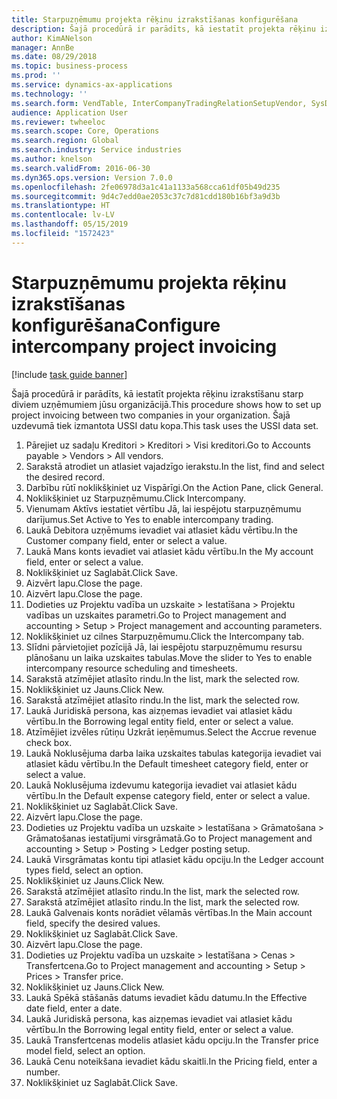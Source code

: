 ```yaml
---
title: Starpuzņēmumu projekta rēķinu izrakstīšanas konfigurēšana
description: Šajā procedūrā ir parādīts, kā iestatīt projekta rēķinu izrakstīšanu starp diviem uzņēmumiem jūsu organizācijā.
author: KimANelson
manager: AnnBe
ms.date: 08/29/2018
ms.topic: business-process
ms.prod: ''
ms.service: dynamics-ax-applications
ms.technology: ''
ms.search.form: VendTable, InterCompanyTradingRelationSetupVendor, SysDataAreaSelectLookup, ProjParameters, ProjPosting, ProjTransferPrice
audience: Application User
ms.reviewer: twheeloc
ms.search.scope: Core, Operations
ms.search.region: Global
ms.search.industry: Service industries
ms.author: knelson
ms.search.validFrom: 2016-06-30
ms.dyn365.ops.version: Version 7.0.0
ms.openlocfilehash: 2fe06978d3a1c41a1133a568cca61df05b49d235
ms.sourcegitcommit: 9d4c7edd0ae2053c37c7d81cdd180b16bf3a9d3b
ms.translationtype: HT
ms.contentlocale: lv-LV
ms.lasthandoff: 05/15/2019
ms.locfileid: "1572423"
---
```

# <a name="configure-intercompany-project-invoicing"></a><span data-ttu-id="b5f0c-103">Starpuzņēmumu projekta rēķinu izrakstīšanas konfigurēšana</span><span class="sxs-lookup"><span data-stu-id="b5f0c-103">Configure intercompany project invoicing</span></span>

[!include [task guide banner](../../includes/task-guide-banner.md)]

<span data-ttu-id="b5f0c-104">Šajā procedūrā ir parādīts, kā iestatīt projekta rēķinu izrakstīšanu starp diviem uzņēmumiem jūsu organizācijā.</span><span class="sxs-lookup"><span data-stu-id="b5f0c-104">This procedure shows how to set up project invoicing between two companies in your organization.</span></span> <span data-ttu-id="b5f0c-105">Šajā uzdevumā tiek izmantota USSI datu kopa.</span><span class="sxs-lookup"><span data-stu-id="b5f0c-105">This task uses the USSI data set.</span></span>

1. <span data-ttu-id="b5f0c-106">Pārejiet uz sadaļu Kreditori > Kreditori > Visi kreditori.</span><span class="sxs-lookup"><span data-stu-id="b5f0c-106">Go to Accounts payable > Vendors > All vendors.</span></span>
2. <span data-ttu-id="b5f0c-107">Sarakstā atrodiet un atlasiet vajadzīgo ierakstu.</span><span class="sxs-lookup"><span data-stu-id="b5f0c-107">In the list, find and select the desired record.</span></span>
3. <span data-ttu-id="b5f0c-108">Darbību rūtī noklikšķiniet uz Vispārīgi.</span><span class="sxs-lookup"><span data-stu-id="b5f0c-108">On the Action Pane, click General.</span></span>
4. <span data-ttu-id="b5f0c-109">Noklikšķiniet uz Starpuzņēmumu.</span><span class="sxs-lookup"><span data-stu-id="b5f0c-109">Click Intercompany.</span></span>
5. <span data-ttu-id="b5f0c-110">Vienumam Aktīvs iestatiet vērtību Jā, lai iespējotu starpuzņēmumu darījumus.</span><span class="sxs-lookup"><span data-stu-id="b5f0c-110">Set Active to Yes to enable intercompany trading.</span></span>
6. <span data-ttu-id="b5f0c-111">Laukā Debitora uzņēmums ievadiet vai atlasiet kādu vērtību.</span><span class="sxs-lookup"><span data-stu-id="b5f0c-111">In the Customer company field, enter or select a value.</span></span>
7. <span data-ttu-id="b5f0c-112">Laukā Mans konts ievadiet vai atlasiet kādu vērtību.</span><span class="sxs-lookup"><span data-stu-id="b5f0c-112">In the My account field, enter or select a value.</span></span>
8. <span data-ttu-id="b5f0c-113">Noklikšķiniet uz Saglabāt.</span><span class="sxs-lookup"><span data-stu-id="b5f0c-113">Click Save.</span></span>
9. <span data-ttu-id="b5f0c-114">Aizvērt lapu.</span><span class="sxs-lookup"><span data-stu-id="b5f0c-114">Close the page.</span></span>
10. <span data-ttu-id="b5f0c-115">Aizvērt lapu.</span><span class="sxs-lookup"><span data-stu-id="b5f0c-115">Close the page.</span></span>
11. <span data-ttu-id="b5f0c-116">Dodieties uz Projektu vadība un uzskaite > Iestatīšana > Projektu vadības un uzskaites parametri.</span><span class="sxs-lookup"><span data-stu-id="b5f0c-116">Go to Project management and accounting > Setup > Project management and accounting parameters.</span></span>
12. <span data-ttu-id="b5f0c-117">Noklikšķiniet uz cilnes Starpuzņēmumu.</span><span class="sxs-lookup"><span data-stu-id="b5f0c-117">Click the Intercompany tab.</span></span>
13. <span data-ttu-id="b5f0c-118">Slīdni pārvietojiet pozīcijā Jā, lai iespējotu starpuzņēmumu resursu plānošanu un laika uzskaites tabulas.</span><span class="sxs-lookup"><span data-stu-id="b5f0c-118">Move the slider to Yes to enable intercompany resource scheduling and timesheets.</span></span>
14. <span data-ttu-id="b5f0c-119">Sarakstā atzīmējiet atlasīto rindu.</span><span class="sxs-lookup"><span data-stu-id="b5f0c-119">In the list, mark the selected row.</span></span>
15. <span data-ttu-id="b5f0c-120">Noklikšķiniet uz Jauns.</span><span class="sxs-lookup"><span data-stu-id="b5f0c-120">Click New.</span></span>
16. <span data-ttu-id="b5f0c-121">Sarakstā atzīmējiet atlasīto rindu.</span><span class="sxs-lookup"><span data-stu-id="b5f0c-121">In the list, mark the selected row.</span></span>
17. <span data-ttu-id="b5f0c-122">Laukā Juridiskā persona, kas aizņemas ievadiet vai atlasiet kādu vērtību.</span><span class="sxs-lookup"><span data-stu-id="b5f0c-122">In the Borrowing legal entity field, enter or select a value.</span></span>
18. <span data-ttu-id="b5f0c-123">Atzīmējiet izvēles rūtiņu Uzkrāt ieņēmumus.</span><span class="sxs-lookup"><span data-stu-id="b5f0c-123">Select the Accrue revenue check box.</span></span>
19. <span data-ttu-id="b5f0c-124">Laukā Noklusējuma darba laika uzskaites tabulas kategorija ievadiet vai atlasiet kādu vērtību.</span><span class="sxs-lookup"><span data-stu-id="b5f0c-124">In the Default timesheet category field, enter or select a value.</span></span>
20. <span data-ttu-id="b5f0c-125">Laukā Noklusējuma izdevumu kategorija ievadiet vai atlasiet kādu vērtību.</span><span class="sxs-lookup"><span data-stu-id="b5f0c-125">In the Default expense category field, enter or select a value.</span></span>
21. <span data-ttu-id="b5f0c-126">Noklikšķiniet uz Saglabāt.</span><span class="sxs-lookup"><span data-stu-id="b5f0c-126">Click Save.</span></span>
22. <span data-ttu-id="b5f0c-127">Aizvērt lapu.</span><span class="sxs-lookup"><span data-stu-id="b5f0c-127">Close the page.</span></span>
23. <span data-ttu-id="b5f0c-128">Dodieties uz Projektu vadība un uzskaite > Iestatīšana > Grāmatošana > Grāmatošanas iestatījumi virsgrāmatā.</span><span class="sxs-lookup"><span data-stu-id="b5f0c-128">Go to Project management and accounting > Setup > Posting > Ledger posting setup.</span></span>
24. <span data-ttu-id="b5f0c-129">Laukā Virsgrāmatas kontu tipi atlasiet kādu opciju.</span><span class="sxs-lookup"><span data-stu-id="b5f0c-129">In the Ledger account types field, select an option.</span></span>
25. <span data-ttu-id="b5f0c-130">Noklikšķiniet uz Jauns.</span><span class="sxs-lookup"><span data-stu-id="b5f0c-130">Click New.</span></span>
26. <span data-ttu-id="b5f0c-131">Sarakstā atzīmējiet atlasīto rindu.</span><span class="sxs-lookup"><span data-stu-id="b5f0c-131">In the list, mark the selected row.</span></span>
27. <span data-ttu-id="b5f0c-132">Sarakstā atzīmējiet atlasīto rindu.</span><span class="sxs-lookup"><span data-stu-id="b5f0c-132">In the list, mark the selected row.</span></span>
28. <span data-ttu-id="b5f0c-133">Laukā Galvenais konts norādiet vēlamās vērtības.</span><span class="sxs-lookup"><span data-stu-id="b5f0c-133">In the Main account field, specify the desired values.</span></span>
29. <span data-ttu-id="b5f0c-134">Noklikšķiniet uz Saglabāt.</span><span class="sxs-lookup"><span data-stu-id="b5f0c-134">Click Save.</span></span>
30. <span data-ttu-id="b5f0c-135">Aizvērt lapu.</span><span class="sxs-lookup"><span data-stu-id="b5f0c-135">Close the page.</span></span>
31. <span data-ttu-id="b5f0c-136">Dodieties uz Projektu vadība un uzskaite > Iestatīšana > Cenas > Transfertcena.</span><span class="sxs-lookup"><span data-stu-id="b5f0c-136">Go to Project management and accounting > Setup > Prices > Transfer price.</span></span>
32. <span data-ttu-id="b5f0c-137">Noklikšķiniet uz Jauns.</span><span class="sxs-lookup"><span data-stu-id="b5f0c-137">Click New.</span></span>
33. <span data-ttu-id="b5f0c-138">Laukā Spēkā stāšanās datums ievadiet kādu datumu.</span><span class="sxs-lookup"><span data-stu-id="b5f0c-138">In the Effective date field, enter a date.</span></span>
34. <span data-ttu-id="b5f0c-139">Laukā Juridiskā persona, kas aizņemas ievadiet vai atlasiet kādu vērtību.</span><span class="sxs-lookup"><span data-stu-id="b5f0c-139">In the Borrowing legal entity field, enter or select a value.</span></span>
35. <span data-ttu-id="b5f0c-140">Laukā Transfertcenas modelis atlasiet kādu opciju.</span><span class="sxs-lookup"><span data-stu-id="b5f0c-140">In the Transfer price model field, select an option.</span></span>
36. <span data-ttu-id="b5f0c-141">Laukā Cenu noteikšana ievadiet kādu skaitli.</span><span class="sxs-lookup"><span data-stu-id="b5f0c-141">In the Pricing field, enter a number.</span></span>
37. <span data-ttu-id="b5f0c-142">Noklikšķiniet uz Saglabāt.</span><span class="sxs-lookup"><span data-stu-id="b5f0c-142">Click Save.</span></span>

